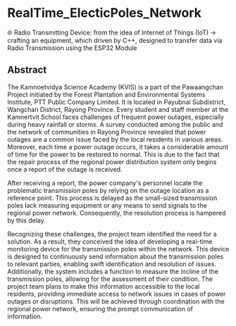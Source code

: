 # RealTime_ElecticPoles_Network

🌐 Radio Transmitting Device: from the idea of Internet of Things (IoT) -> crafting an equipment, which driven by C++, designed to transfer data via Radio Transmission using the ESP32 Module

## Abstract

The Kamnoetvidya Science Academy (KVIS) is a part of the Pawaangchan Project initiated by the Forest Plantation and Environmental Systems Institute, PTT Public Company Limited. It is located in Payubnai Subdistrict, Wangchan District, Rayong Province. Every student and staff member at the Kamnertvit School faces challenges of frequent power outages, especially during heavy rainfall or storms. A survey conducted among the public and the network of communities in Rayong Province revealed that power outages are a common issue faced by the local residents in various areas. Moreover, each time a power outage occurs, it takes a considerable amount of time for the power to be restored to normal. This is due to the fact that the repair process of the regional power distribution system only begins once a report of the outage is received.

After receiving a report, the power company's personnel locate the problematic transmission poles by relying on the outage location as a reference point. This process is delayed as the small-sized transmission poles lack measuring equipment or any means to send signals to the regional power network. Consequently, the resolution process is hampered by this delay.

Recognizing these challenges, the project team identified the need for a solution. As a result, they conceived the idea of developing a real-time monitoring device for the transmission poles within the network. This device is designed to continuously send information about the transmission poles to relevant parties, enabling swift identification and resolution of issues. Additionally, the system includes a function to measure the incline of the transmission poles, allowing for the assessment of their condition. The project team plans to make this information accessible to the local residents, providing immediate access to network issues in cases of power outages or disruptions. This will be achieved through coordination with the regional power network, ensuring the prompt communication of information.
